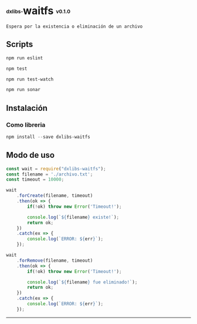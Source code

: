 # <sub><sup><sub><sup>dxlibs-</sup></sub></sup></sub>waitfs <sub><sup><sub><sup>v0.1.0</sup></sub></sup></sub>
~~~
Espera por la existencia o eliminación de un archivo
~~~

## Scripts
```powershell
npm run eslint
```
```powershell
npm test
```
```powershell
npm run test-watch
```
```powershell
npm run sonar
```

## Instalación

### Como libreria
```powershell
npm install --save dxlibs-waitfs
```

## Modo de uso

```javascript
const wait = require("dxlibs-waitfs");
const filename = './archivo.txt';
const timeout = 10000;

wait
    .forCreate(filename, timeout)
    .then(ok => {
        if(!ok) throw new Error('Timeout!');

        console.log(`${filename} existe!`);
        return ok;
    })
    .catch(ex => {
        console.log(`ERROR: ${err}`);
    });

wait
    .forRemove(filename, timeout)
    .then(ok => {
        if(!ok) throw new Error('Timeout!');

        console.log(`${filename} fue eliminado!`);
        return ok;
    })
    .catch(ex => {
        console.log(`ERROR: ${err}`);
    });
```
---
